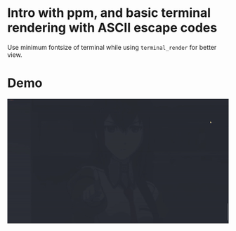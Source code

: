 # Intro with ppm, and basic terminal rendering with ASCII escape codes

Use minimum fontsize of terminal while using `terminal_render` for better view.

# Demo
![demo](./ppm.gif)
